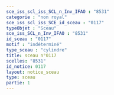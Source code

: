 ```yaml
---
sce_iss_scl_iss_SCL_n_Inv_IFAO : "8531"
categorie : "non royal"
sce_iss_scl_iss_SCE_id_sceau : "0117"
typeObjet : "Sceau"
sce_iss_SCL_n_Inv_IFAO : "8531"
id_sceau : "0117"
motif : "indéterminé"
type_sceau : "cylindre"
title: sceau n°0117
scelles: "8531"
id_notice: 0117
layout: notice_sceau
type: sceau
partie: 1
---
```

